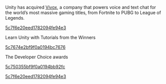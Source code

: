  

 Unity has acquired [Vivox](https://www.vivox.com/), a company that powers voice and text chat for the world’s most massive gaming titles, from Fortnite to PUBG to League of Legends. 

 

 [5c7f6e20eed1782094fe94e3](Examples/delegatecode_5c7f6e20eed1782094fe94e3.cs) 

 

 Learn Unity with Tutorials from the Winners 

 

 [5c7674e2bf9f0a0194bc7676](Examples/2D01_5c7674e2bf9f0a0194bc7676.cs) 

 

 The Developer Choice awards  

 

 [5c750355bf9f0a0194bb92fc](Examples/adding_5c750355bf9f0a0194bb92fc.cs) 

 [5c7f6e20eed1782094fe94e3](Examples/delegatecode_5c7f6e20eed1782094fe94e3.cs) 

 

 

 

